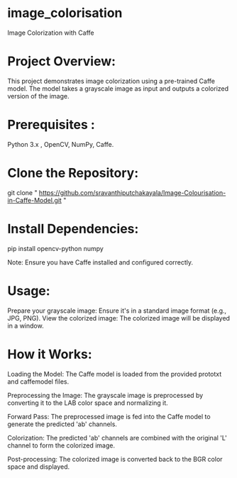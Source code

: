 # image_colorisation

Image Colorization with Caffe

# Project Overview:

  This project demonstrates image colorization using a pre-trained Caffe model. The model takes a grayscale image as input and outputs a colorized version of the image.

# Prerequisites :

Python 3.x ,
OpenCV, 
NumPy, 
Caffe.


# Clone the Repository:
git clone " https://github.com/sravanthiputchakayala/Image-Colourisation-in-Caffe-Model.git "


# Install Dependencies:
pip install opencv-python numpy

Note: Ensure you have Caffe installed and configured correctly. 

# Usage:

Prepare your grayscale image: Ensure it's in a standard image format (e.g., JPG, PNG).
View the colorized image: The colorized image will be displayed in a window.

# How it Works:

Loading the Model: The Caffe model is loaded from the provided prototxt and caffemodel files.

Preprocessing the Image: The grayscale image is preprocessed by converting it to the LAB color space and normalizing it.

Forward Pass: The preprocessed image is fed into the Caffe model to generate the predicted 'ab' channels.

Colorization: The predicted 'ab' channels are combined with the original 'L' channel to form the colorized image.

Post-processing: The colorized image is converted back to the BGR color space and displayed.
